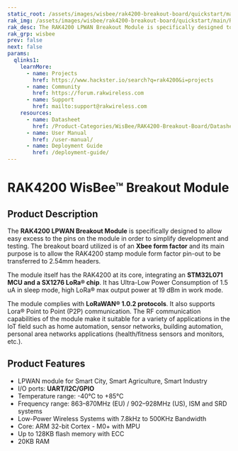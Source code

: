 ```yaml
---
static_root: /assets/images/wisbee/rak4200-breakout-board/quickstart/main
rak_img: /assets/images/wisbee/rak4200-breakout-board/quickstart/main/RAK4200-breakout.png
rak_desc: The RAK4200 LPWAN Breakout Module is specifically designed to allow easy excess to the pins on the module in order to simplify development and testing. The breakout board utilized is of an Xbee form factor and its main purpose is to allow the RAK4200 stamp module form factor pin-out to be transferred to 2.54mm headers. 
rak_grp: wisbee
prev: false
next: false
params:
  qlinks1:
    learnMore:
      - name: Projects
        href: https://www.hackster.io/search?q=rak4200&i=projects
      - name: Community
        href: https://forum.rakwireless.com
      - name: Support
        href: mailto:support@rakwireless.com
    resources:
      - name: Datasheet
        href: /Product-Categories/WisBee/RAK4200-Breakout-Board/Datasheet/
      - name: User Manual
        href: /user-manual/
      - name: Deployment Guide
        href: /deployment-guide/
---
```


# RAK4200 WisBee™ Breakout Module

<rk-img
  :src="`${$frontmatter.static_root}/peojuzuyfj5wzl51igyk.jpg`"
  width="50%"
  caption="RAK4200 WisBee™ Breakout Module"
/>

## Product Description

The **RAK4200 LPWAN Breakout Module** is specifically designed to allow easy excess to the pins on the module in order to simplify development and testing. The breakout board utilized is of an **Xbee form factor** and its main purpose is to allow the RAK4200 stamp module form factor pin-out to be transferred to 2.54mm headers. 

The module itself has the RAK4200 at its core, integrating an **STM32L071 MCU and a SX1276 LoRa® chip**. It has Ultra-Low Power Consumption of 1.5 uA in sleep mode, high LoRa® max output power at 19 dBm in work mode. 

The module complies with **LoRaWAN® 1.0.2 protocols**. It also supports Lora® Point to Point (P2P) communication. The RF communication capabilities of the module make it suitable for a variety of applications in the IoT field such as home automation, sensor networks, building automation, personal area networks applications (health/fitness sensors and monitors, etc.).

<rk-btn
  src="/Product-Categories/WisBee/RAK4200-Breakout-Board/Quickstart/#quick-start-guide"
  label="Get Started with RAK4200 WisBee™ Breakout Module"
/>


<rk-quick-links :params="$page.frontmatter.params.qlinks1" />

## Product Features

- LPWAN module for Smart City, Smart Agriculture, Smart Industry 
- I/O ports: **UART/I2C/GPIO**
- Temperature range: -40°C to +85°C 
- Frequency range: 863–870MHz (EU) / 902–928MHz (US), ISM and SRD systems 
- Low-Power Wireless Systems with 7.8kHz to 500KHz Bandwidth 
- Core: ARM 32-bit Cortex - M0+ with MPU 
- Up to 128KB flash memory with ECC 
- 20KB RAM

<rk-btn
  src="https://store.rakwireless.com/products/rak4200-breakout-board"
  label="Buy a RAK4200 WisBee™ Breakout Module"
  _blank
/>